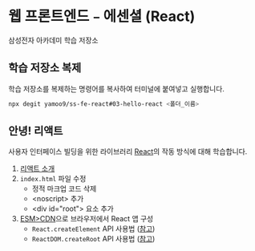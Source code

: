 # 웹 프론트엔드﹣에센셜 (React)

삼성전자 아카데미 학습 저장소

## 학습 저장소 복제

학습 저장소를 복제하는 명령어를 복사하여 터미널에 붙여넣고 실행합니다.

```sh
npx degit yamoo9/ss-fe-react#03-hello-react <폴더_이름>
```

## 안녕! 리액트

사용자 인터페이스 빌딩을 위한 라이브러리 [React](https://react.dev/)의 작동 방식에 대해 학습합니다.

1. [리액트 소개](https://react.dev)
1. `index.html` 파일 수정
    - 정적 마크업 코드 삭제
    - \<noscript\> 추가
    - \<div id="root"\> 요소 추가
1. [ESM>CDN](https://esm.sh)으로 브라우저에서 React 앱 구성
    - `React.createElement` API 사용법 ([참고](https://react.dev/reference/react/createElement))
    - `ReactDOM.createRoot` API 사용법 ([참고](https://react.dev/reference/react-dom/client/createRoot))
